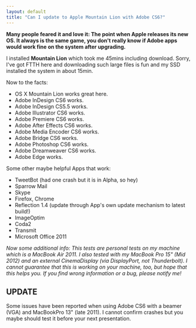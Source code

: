 ```yaml
---
layout: default
title: "Can I update to Apple Mountain Lion with Adobe CS6?"
---
```


**Many people feared it and love it: The point when Apple releases its new OS. It always is the same game, you don't really know if Adobe apps would work fine on the system after upgrading.**

I installed **Mountain Lion** which took me 45mins including download. Sorry, I've got FTTH here and downloading such large files is fun and my SSD installed the system in about 15min.

Now to the facts:

- OS X Mountain Lion works great here.
- Adobe InDesign CS6 works.
- Adobe InDesign CS5.5 works.
- Adobe Illustrator CS6 works.
- Adobe Premiere CS6 works.
- Adobe After Effects CS6 works.
- Adobe Media Encoder CS6 works.
- Adobe Bridge CS6 works.
- Adobe Photoshop CS6 works.
- Adobe Dreamweaver CS6 works.
- Adobe Edge works.

Some other maybe helpful Apps that work:

- TweetBot (had one crash but it is in Alpha, so hey)
- Sparrow Mail
- Skype
- Firefox, Chrome
- Reflection 1.4 (update through App's own update mechanism to latest build!)
- ImageOptim
- Coda2
- Transmit
- Microsoft Office 2011

_Now some additional info: This tests are personal tests on my machine which is a MacBook Air 2011. I also tested with my MacBook Pro 15" (Mid 2012) and an external CinemaDisplay (via DisplayPort, not Thunderbolt). I cannot guarantee that this is working on your machine, too, but hope that this helps you. If you find wrong information or a bug, please notify me!_

## UPDATE

Some issues have been reported when using Adobe CS6 with a beamer (VGA) and MacBookPro 13" (late 2011). I cannot confirm crashes but you maybe should test it before your next presentation.